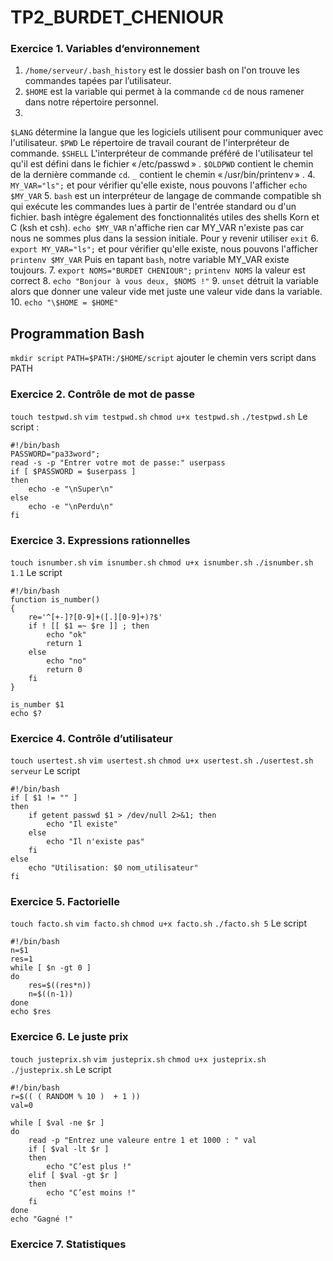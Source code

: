 # TP2_BURDET_CHENIOUR

### Exercice 1. Variables d’environnement

1. ```/home/serveur/.bash_history``` est le dossier bash on l'on trouve les commandes tapées par l’utilisateur.
2. ```$HOME``` est la variable qui permet à la commande ```cd``` de nous ramener dans notre répertoire personnel.
3. 
```$LANG``` détermine la langue que les logiciels utilisent pour communiquer avec l'utilisateur.
```$PWD``` Le répertoire de travail courant de l'interpréteur de commande.
```$SHELL``` L'interpréteur de commande préféré de l'utilisateur tel qu'il est défini dans le fichier « /etc/passwd » . 
```$OLDPWD``` contient le chemin de la dernière commande ```cd```.
```_``` contient le chemin « /usr/bin/printenv » .
4. ```MY_VAR="ls";``` et pour vérifier qu'elle existe, nous pouvons l'afficher ```echo $MY_VAR```
5. ```bash``` est un interpréteur de langage de commande compatible sh qui exécute les commandes lues à partir de l'entrée standard ou d'un fichier. bash intègre également des fonctionnalités utiles des shells Korn et C (ksh et csh).
```echo $MY_VAR``` n'affiche rien car MY_VAR n'existe pas car nous ne sommes plus dans la session initiale. 
Pour y revenir utiliser ```exit```
6. ```export MY_VAR="ls";``` et pour vérifier qu'elle existe, nous pouvons l'afficher ```printenv $MY_VAR```
Puis en tapant ```bash```, notre variable MY_VAR existe toujours.
7. ```export NOMS="BURDET CHENIOUR";``` ```printenv NOMS``` la valeur est correct
8. ```echo "Bonjour à vous deux, $NOMS !"```
9. ```unset``` détruit la variable alors que donner une valeur vide met juste une valeur vide dans la variable.
10. ```echo "\$HOME = $HOME"```

## Programmation Bash

```mkdir script```
```PATH=$PATH:/$HOME/script``` ajouter le chemin vers script dans PATH

### Exercice 2. Contrôle de mot de passe

```touch testpwd.sh```
```vim testpwd.sh```
```chmod u+x testpwd.sh```
```./testpwd.sh```
Le script : 
```
#!/bin/bash
PASSWORD="pa33word";
read -s -p "Entrer votre mot de passe:" userpass
if [ $PASSWORD = $userpass ]
then
    echo -e "\nSuper\n"
else
    echo -e "\nPerdu\n"
fi
```

### Exercice 3. Expressions rationnelles

```touch isnumber.sh```
```vim isnumber.sh```
```chmod u+x isnumber.sh```
```./isnumber.sh 1.1```
Le script
```
#!/bin/bash
function is_number()
{
    re='^[+-]?[0-9]+([.][0-9]+)?$'
    if ! [[ $1 =~ $re ]] ; then
        echo "ok"
        return 1
    else
        echo "no"
        return 0
    fi
}

is_number $1
echo $?
```

### Exercice 4. Contrôle d’utilisateur

```touch usertest.sh```
```vim usertest.sh```
```chmod u+x usertest.sh```
```./usertest.sh serveur```
Le script
```
#!/bin/bash
if [ $1 != "" ]
then
    if getent passwd $1 > /dev/null 2>&1; then
        echo "Il existe"
    else
        echo "Il n'existe pas"
    fi
else
    echo "Utilisation: $0 nom_utilisateur"
fi
```

### Exercice 5. Factorielle

```touch facto.sh```
```vim facto.sh```
```chmod u+x facto.sh```
```./facto.sh 5```
Le script
```
#!/bin/bash
n=$1
res=1
while [ $n -gt 0 ]
do
    res=$((res*n))
    n=$((n-1))
done
echo $res
```

### Exercice 6. Le juste prix

```touch justeprix.sh```
```vim justeprix.sh```
```chmod u+x justeprix.sh```
```./justeprix.sh```
Le script
```
#!/bin/bash
r=$(( ( RANDOM % 10 )  + 1 ))
val=0

while [ $val -ne $r ]
do
    read -p "Entrez une valeure entre 1 et 1000 : " val
    if [ $val -lt $r ]
    then
        echo "C’est plus !"
    elif [ $val -gt $r ]
    then
        echo "C’est moins !"
    fi
done
echo "Gagné !"
```

### Exercice 7. Statistiques

